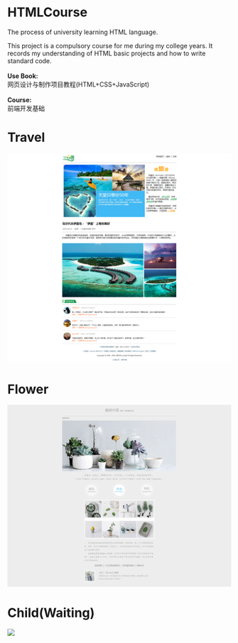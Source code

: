 # HTMLCourse
The process of university learning HTML language.

This project is a compulsory course for me during my college years. It records my understanding of HTML basic projects and how to write standard code.
<br><br>
<strong>Use Book:</strong><br>网页设计与制作项目教程(HTML+CSS+JavaScript)
<br><br>
<strong>Course:</strong><br>前端开发基础

# Travel
<img src="https://github.com/550645679/HTMLCourse/blob/master/ViewProject/Travel.png">

# Flower
<img src="https://github.com/550645679/HTMLCourse/blob/master/ViewProject/Flower.png">

# Child(Waiting)
<img src="#">
